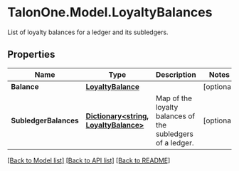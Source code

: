 # TalonOne.Model.LoyaltyBalances
List of loyalty balances for a ledger and its subledgers.
## Properties

Name | Type | Description | Notes
------------ | ------------- | ------------- | -------------
**Balance** | [**LoyaltyBalance**](LoyaltyBalance.md) |  | [optional] 
**SubledgerBalances** | [**Dictionary&lt;string, LoyaltyBalance&gt;**](LoyaltyBalance.md) | Map of the loyalty balances of the subledgers of a ledger. | [optional] 

[[Back to Model list]](../README.md#documentation-for-models) [[Back to API list]](../README.md#documentation-for-api-endpoints) [[Back to README]](../README.md)

